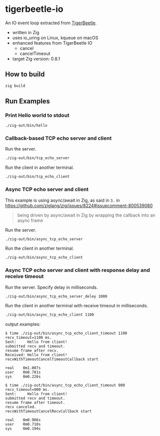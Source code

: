 tigerbeetle-io
==============

An IO event loop extracted from [TigerBeetle](https://github.com/coilhq/tigerbeetle/).

- written in Zig
- uses io_uring on Linux, kqueue on macOS
- enhanced features from TigerBeetle IO
    - cancel
    - cancelTimeout
- target Zig version: 0.8.1

## How to build

```bash
zig build
```

## Run Examples

### Print Hello world to stdout

```bash
./zig-out/bin/hello
```

### Callback-based TCP echo server and client

Run the server.

```bash
./zig-out/bin/tcp_echo_server
```

Run the client in another terminal.

```bash
./zig-out/bin/tcp_echo_client
```

### Async TCP echo server and client

This example is using async/await in Zig, as said in `3.` in https://github.com/ziglang/zig/issues/8224#issuecomment-800539080

> being driven by async/await in Zig by wrapping the callback into an async frame


Run the server.

```bash
./zig-out/bin/async_tcp_echo_server
```

Run the client in another terminal.

```bash
./zig-out/bin/async_tcp_echo_client
```

### Async TCP echo server and client with response delay and receive timeout

Run the server.
Specify delay in milliseconds.

```bash
./zig-out/bin/async_tcp_echo_server_deley 1000
```

Run the client in another terminal with receive timeout in milliseconds.

```bash
./zig-out/bin/async_tcp_echo_client 1100
```

output examples:

```
$ time ./zig-out/bin/async_tcp_echo_client_timeout 1100
recv_timeout=1100 ms.
Sent:     Hello from client!
submitted recv and timeout.
resume frame after recv.
Received: Hello from client!
recvWithTimeoutCancelTimeoutCallback start

real    0m1.007s
user    0m0.781s
sys     0m0.226s
```

```
$ time ./zig-out/bin/async_tcp_echo_client_timeout 900
recv_timeout=900 ms.
Sent:     Hello from client!
submitted recv and timeout.
resume frame after timeout.
recv canceled.
recvWithTimeoutCancelRecvCallback start

real    0m0.906s
user    0m0.710s
sys     0m0.194s
```
